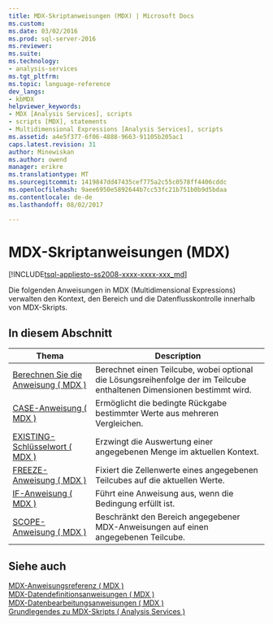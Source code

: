 ```yaml
---
title: MDX-Skriptanweisungen (MDX) | Microsoft Docs
ms.custom: 
ms.date: 03/02/2016
ms.prod: sql-server-2016
ms.reviewer: 
ms.suite: 
ms.technology:
- analysis-services
ms.tgt_pltfrm: 
ms.topic: language-reference
dev_langs:
- kbMDX
helpviewer_keywords:
- MDX [Analysis Services], scripts
- scripts [MDX], statements
- Multidimensional Expressions [Analysis Services], scripts
ms.assetid: a4e5f377-6f06-4888-9663-91105b205ac1
caps.latest.revision: 31
author: Minewiskan
ms.author: owend
manager: erikre
ms.translationtype: MT
ms.sourcegitcommit: 1419847dd47435cef775a2c55c0578ff4406cddc
ms.openlocfilehash: 9aee6950e5892644b7cc53fc21b751b0b9d5bdaa
ms.contentlocale: de-de
ms.lasthandoff: 08/02/2017

---
```

# <a name="mdx-scripting-statements-mdx"></a>MDX-Skriptanweisungen (MDX)
[!INCLUDE[tsql-appliesto-ss2008-xxxx-xxxx-xxx_md](../includes/tsql-appliesto-ss2008-xxxx-xxxx-xxx-md.md)]

  Die folgenden Anweisungen in MDX (Multidimensional Expressions) verwalten den Kontext, den Bereich und die Datenflusskontrolle innerhalb von MDX-Skripts.  
  
## <a name="in-this-section"></a>In diesem Abschnitt  
  
|Thema|Description|  
|-----------|-----------------|  
|[Berechnen Sie die Anweisung &#40; MDX &#41;](../mdx/mdx-scripting-calculate.md)|Berechnet einen Teilcube, wobei optional die Lösungsreihenfolge der im Teilcube enthaltenen Dimensionen bestimmt wird.|  
|[CASE-Anweisung &#40; MDX &#41;](../mdx/case-statement-mdx.md)|Ermöglicht die bedingte Rückgabe bestimmter Werte aus mehreren Vergleichen.|  
|[EXISTING-Schlüsselwort &#40; MDX &#41;](../analysis-services/multidimensional-models/mdx/mdx-query-existing-keyword.md)|Erzwingt die Auswertung einer angegebenen Menge im aktuellen Kontext.|  
|[FREEZE-Anweisung &#40; MDX &#41;](../mdx/mdx-scripting-freeze.md)|Fixiert die Zellenwerte eines angegebenen Teilcubes auf die aktuellen Werte.|  
|[IF-Anweisung &#40; MDX &#41;](../mdx/mdx-scripting-if.md)|Führt eine Anweisung aus, wenn die Bedingung erfüllt ist.|  
|[SCOPE-Anweisung &#40; MDX &#41;](../mdx/mdx-scripting-scope.md)|Beschränkt den Bereich angegebener MDX-Anweisungen auf einen angegebenen Teilcube.|  
  
## <a name="see-also"></a>Siehe auch  
 [MDX-Anweisungsreferenz &#40; MDX &#41;](../mdx/mdx-statement-reference-mdx.md)   
 [MDX-Datendefinitionsanweisungen &#40; MDX &#41;](../mdx/mdx-data-definition-statements-mdx.md)   
 [MDX-Datenbearbeitungsanweisungen &#40; MDX &#41;](../mdx/mdx-data-manipulation-statements-mdx.md)   
 [Grundlegendes zu MDX-Skripts &#40; Analysis Services &#41;](../analysis-services/multidimensional-models/mdx/mdx-scripting-fundamentals-analysis-services.md)  
  
  

